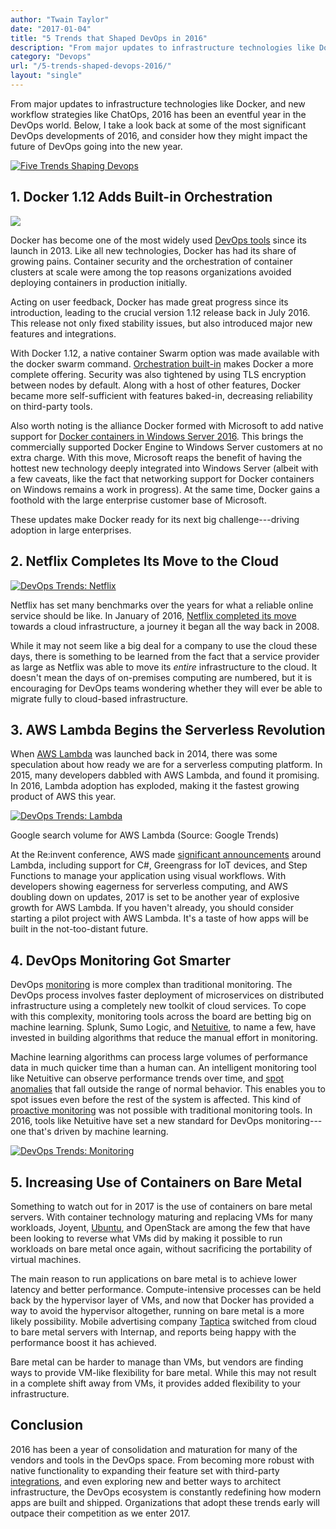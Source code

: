 ```yaml
---
author: "Twain Taylor"
date: "2017-01-04"
title: "5 Trends that Shaped DevOps in 2016"
description: "From major updates to infrastructure technologies like Docker, and new workflow strategies like ChatOps, 2016 has been an eventful year in the DevOps world. "
category: "Devops"
url: "/5-trends-shaped-devops-2016/"
layout: "single"
---
```


From major updates to infrastructure technologies like Docker, and new workflow strategies like ChatOps, 2016 has been an eventful year in the DevOps world. Below, I take a look back at some of the most significant DevOps developments of 2016, and consider how they might impact the future of DevOps going into the new year.

[![Five Trends Shaping Devops](https://www.metricly.com/wp-content/uploads/2017/07/5-Trend-Option-4.png)](https://www.metricly.com/wp-content/uploads/2017/07/5-Trend-Option-4.png)

1\. Docker 1.12 Adds Built-in Orchestration
-------------------------------------------

[![](https://www.metricly.com/wp-content/uploads/2017/07/large_h-trans-1-1024x352.png)](https://www.metricly.com/wp-content/uploads/2017/07/large_h-trans-1.png)

Docker has become one of the most widely used [DevOps tools](https://www.metricly.com/devops-tools-stacking-up-for-success) since its launch in 2013. Like all new technologies, Docker has had its share of growing pains. Container security and the orchestration of container clusters at scale were among the top reasons organizations avoided deploying containers in production initially.

Acting on user feedback, Docker has made great progress since its introduction, leading to the crucial version 1.12 release back in July 2016. This release not only fixed stability issues, but also introduced major new features and integrations.

With Docker 1.12, a native container Swarm option was made available with the docker swarm command. [Orchestration built-in](https://blog.docker.com/2016/06/docker-1-12-built-in-orchestration/) makes Docker a more complete offering. Security was also tightened by using TLS encryption between nodes by default. Along with a host of other features, Docker became more self-sufficient with features baked-in, decreasing reliability on third-party tools.

Also worth noting is the alliance Docker formed with Microsoft to add native support for [Docker containers in Windows Server 2016](https://blog.docker.com/2016/09/dockerforws2016/). This brings the commercially supported Docker Engine to Windows Server customers at no extra charge. With this move, Microsoft reaps the benefit of having the hottest new technology deeply integrated into Windows Server (albeit with a few caveats, like the fact that networking support for Docker containers on Windows remains a work in progress). At the same time, Docker gains a foothold with the large enterprise customer base of Microsoft.

These updates make Docker ready for its next big challenge---driving adoption in large enterprises.

2\. Netflix Completes Its Move to the Cloud
-------------------------------------------

[![DevOps Trends: Netflix](https://www.metricly.com/wp-content/uploads/2017/07/Netflix_2015_logo.png)](https://www.metricly.com/wp-content/uploads/2017/07/Netflix_2015_logo.png)

Netflix has set many benchmarks over the years for what a reliable online service should be like. In January of 2016, [Netflix completed its move](https://media.netflix.com/en/company-blog/completing-the-netflix-cloud-migration) towards a cloud infrastructure, a journey it began all the way back in 2008.

While it may not seem like a big deal for a company to use the cloud these days, there is something to be learned from the fact that a service provider as large as Netflix was able to move its *entire* infrastructure to the cloud. It doesn't mean the days of on-premises computing are numbered, but it is encouraging for DevOps teams wondering whether they will ever be able to migrate fully to cloud-based infrastructure.

3\. AWS Lambda Begins the Serverless Revolution
-----------------------------------------------

When [AWS Lambda](https://www.metricly.com/best-practices-aws-lambda-monitoring) was launched back in 2014, there was some speculation about how ready we are for a serverless computing platform. In 2015, many developers dabbled with AWS Lambda, and found it promising. In 2016, Lambda adoption has exploded, making it the fastest growing product of AWS this year.

[![DevOps Trends: Lambda](https://www.metricly.com/wp-content/uploads/2017/07/Search-Volume-Lambda.png)](https://www.metricly.com/wp-content/uploads/2017/07/Search-Volume-Lambda.png)

Google search volume for AWS Lambda (Source: Google Trends)

At the Re:invent conference, AWS made [significant announcements](https://venturebeat.com/2016/12/01/aws-enhances-lambda-with-step-functions-cloudfront-compute-capability-c-support/) around Lambda, including support for C#, Greengrass for IoT devices, and Step Functions to manage your application using visual workflows. With developers showing eagerness for serverless computing, and AWS doubling down on updates, 2017 is set to be another year of explosive growth for AWS Lambda. If you haven't already, you should consider starting a pilot project with AWS Lambda. It's a taste of how apps will be built in the not-too-distant future.

4\. DevOps Monitoring Got Smarter
---------------------------------

DevOps [monitoring](https://www.metricly.com/adding-analytics-to-devops-model) is more complex than traditional monitoring. The DevOps process involves faster deployment of microservices on distributed infrastructure using a completely new toolkit of cloud services. To cope with this complexity, monitoring tools across the board are betting big on machine learning. Splunk, Sumo Logic, and [Netuitive](https://www.metricly.com/how-to-leverage-machine-learning-for-proactive-monitoring-alerts), to name a few, have invested in building algorithms that reduce the manual effort in monitoring.

Machine learning algorithms can process large volumes of performance data in much quicker time than a human can. An intelligent monitoring tool like Netuitive can observe performance trends over time, and [spot anomalies](https://www.metricly.com/what-is-anomaly-detection) that fall outside the range of normal behavior. This enables you to spot issues even before the rest of the system is affected. This kind of [proactive monitoring](https://www.metricly.com/how-to-leverage-machine-learning-for-proactive-monitoring-alerts) was not possible with traditional monitoring tools. In 2016, tools like Netuitive have set a new standard for DevOps monitoring---one that's driven by machine learning.

[![DevOps Trends: Monitoring](https://www.metricly.com/wp-content/uploads/2016/05/whynetuitive-anomalydetection.png)](https://www.metricly.com/wp-content/uploads/2016/05/whynetuitive-anomalydetection.png)

5\. Increasing Use of Containers on Bare Metal
----------------------------------------------

Something to watch out for in 2017 is the use of containers on bare metal servers. With container technology maturing and replacing VMs for many workloads, Joyent, [Ubuntu](https://www.ubuntu.com/containers/lxd), and OpenStack are among the few that have been looking to reverse what VMs did by making it possible to run workloads on bare metal once again, without sacrificing the portability of virtual machines.

The main reason to run applications on bare metal is to achieve lower latency and better performance. Compute-intensive processes can be held back by the hypervisor layer of VMs, and now that Docker has provided a way to avoid the hypervisor altogether, running on bare metal is a more likely possibility. Mobile advertising company [Taptica](https://thenewstack.io/in-defense-of-bare-metal/) switched from cloud to bare metal servers with Internap, and reports being happy with the performance boost it has achieved.

Bare metal can be harder to manage than VMs, but vendors are finding ways to provide VM-like flexibility for bare metal. While this may not result in a complete shift away from VMs, it provides added flexibility to your infrastructure.

Conclusion
----------

2016 has been a year of consolidation and maturation for many of the vendors and tools in the DevOps space. From becoming more robust with native functionality to expanding their feature set with third-party [integrations](https://www.metricly.com/integrations), and even exploring new and better ways to architect infrastructure, the DevOps ecosystem is constantly redefining how modern apps are built and shipped. Organizations that adopt these trends early will outpace their competition as we enter 2017.
